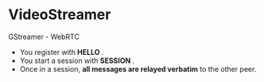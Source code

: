 # VideoStreamer
GStreamer - WebRTC

- You register with **HELLO <peer-id>**.
- You start a session with **SESSION <peer-id>**.
- Once in a session, **all messages are relayed verbatim** to the other peer.